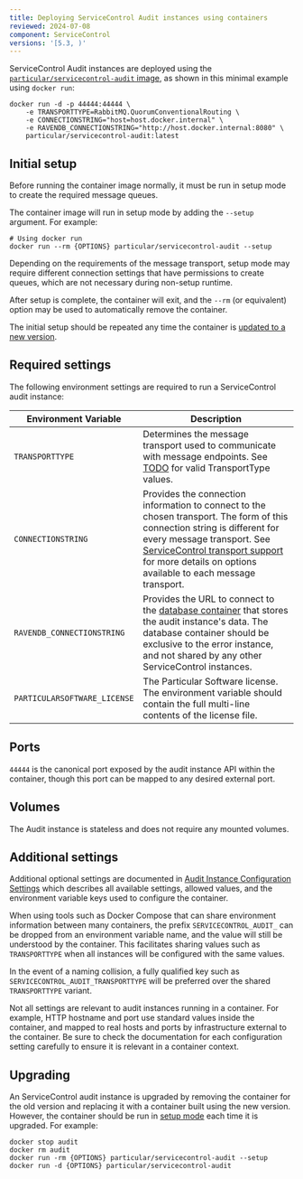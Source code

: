 ```yaml
---
title: Deploying ServiceControl Audit instances using containers
reviewed: 2024-07-08
component: ServiceControl
versions: '[5.3, )'
---
```


ServiceControl Audit instances are deployed using the [`particular/servicecontrol-audit` image](https://hub.docker.com/r/particular/servicecontrol-audit), as shown in this minimal example using `docker run`:

```shell
docker run -d -p 44444:44444 \
    -e TRANSPORTTYPE=RabbitMQ.QuorumConventionalRouting \
    -e CONNECTIONSTRING="host=host.docker.internal" \
    -e RAVENDB_CONNECTIONSTRING="http://host.docker.internal:8080" \
    particular/servicecontrol-audit:latest
```
## Initial setup

Before running the container image normally, it must be run in setup mode to create the required message queues.

The container image will run in setup mode by adding the `--setup` argument. For example:

```shell
# Using docker run
docker run --rm {OPTIONS} particular/servicecontrol-audit --setup
```

Depending on the requirements of the message transport, setup mode may require different connection settings that have permissions to create queues, which are not necessary during non-setup runtime.

After setup is complete, the container will exit, and the `--rm` (or equivalent) option may be used to automatically remove the container.

The initial setup should be repeated any time the container is [updated to a new version](#upgrading).

## Required settings

The following environment settings are required to run a ServiceControl audit instance:

| Environment Variable | Description |
|-|-|
| `TRANSPORTTYPE` | Determines the message transport used to communicate with message endpoints. See [TODO]() for valid TransportType values. |
| `CONNECTIONSTRING` | Provides the connection information to connect to the chosen transport. The form of this connection string is different for every message transport. See [ServiceControl transport support](/servicecontrol/transports.md) for more details on options available to each message transport. |
| `RAVENDB_CONNECTIONSTRING` | Provides the URL to connect to the [database container](/servicecontrol/ravendb/deployment/containers.md) that stores the audit instance's data. The database container should be exclusive to the error instance, and not shared by any other ServiceControl instances. |
| `PARTICULARSOFTWARE_LICENSE` | The Particular Software license. The environment variable should contain the full multi-line contents of the license file. |

## Ports

`44444` is the canonical port exposed by the audit instance API within the container, though this port can be mapped to any desired external port.

## Volumes

The Audit instance is stateless and does not require any mounted volumes.

## Additional settings

Additional optional settings are documented in [Audit Instance Configuration Settings](/servicecontrol/audit-instances/configuration.md) which describes all available settings, allowed values, and the environment variable keys used to configure the container.

When using tools such as Docker Compose that can share environment information between many containers, the prefix `SERVICECONTROL_AUDIT_` can be dropped from an environment variable name, and the value will still be understood by the container. This facilitates sharing values such as `TRANSPORTTYPE` when all instances will be configured with the same values.

In the event of a naming collision, a fully qualified key such as `SERVICECONTROL_AUDIT_TRANSPORTTYPE` will be preferred over the shared `TRANSPORTTYPE` variant.

Not all settings are relevant to audit instances running in a container. For example, HTTP hostname and port use standard values inside the container, and mapped to real hosts and ports by infrastructure external to the container. Be sure to check the documentation for each configuration setting carefully to ensure it is relevant in a container context.

## Upgrading

An ServiceControl audit instance is upgraded by removing the container for the old version and replacing it with a container built using the new version. However, the container should be run in [setup mode](#initial-setup) each time it is upgraded. For example:

```shell
docker stop audit
docker rm audit
docker run -rm {OPTIONS} particular/servicecontrol-audit --setup
docker run -d {OPTIONS} particular/servicecontrol-audit
```